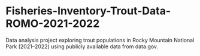 # Fisheries-Inventory-Trout-Data-ROMO-2021-2022
Data analysis project exploring trout populations in Rocky Mountain National Park (2021–2022) using publicly available data from data.gov.
